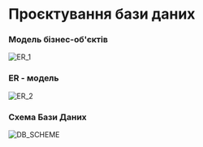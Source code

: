 # Проєктування бази даних

### Модель бізнес-об'єктів

![ER_1](http://www.plantuml.com/plantuml/png/VPJLijmm38QlI--WIQ_ApCpCxGDuOsNNNKF6TWfFVqXpelL8avi5VR-iNp8yBTNaEWL_vYG00CRgwd_uQSfM12v74r16BPO-kx6w52KirTIfQ4d6UXTH4ZFLJSfAl1ItZcX_fZCdYSwUu5A-T9uz2rjmQPASdC4bAz1iJkInFpMFBS8bt-2cdQyv_SQ-QZ4QiGB4b2KdpohSdIbzxjIZDbjNIjK55Iql1SAS8g5F7Y9qLo_2-UvmIw6xTX6kTKBF_Vqgc4L0p92Y68ppYjZrMprXDANyJTdISGCAyd7ZshmyNFA2K0KQiu1p4JfF39LcFs5O7UEqEfm8_4GJFgAnS7QuFjmPXWQ-n3_equWPLFpjcHv_-rsF7-o2dVhwoKIpngnhljIDGFJ9PYvVVWpK2jm75qirFNuXBVSZHP5LtvujyuCE5ddRoRAMEbgKq2VX-VHQvVJIdhDccZMKhEpvirpTO2XR12_N_oFgX4wq9F8T4GBlOlDeDTNec3QkMC1tGnV8rqJes88G24DoZis3-nIZdOBV1m00)

### ER -  модель

![ER_2](http://www.plantuml.com/plantuml/png/dPErTiKm44HxVyKUT-6aTVMOcNh5p3xIAfnlD-enes5qDREY4aD2aVkU1A07QECtz7N_NQVmcoe0DFHq1HRbIRLLdkJAVtPPqpF2NC46n5-pZxcKkYDdEwAcCvNQ4TfXiDT2DCyEKfTQULQVjVlrLFvVXysPJe-7wJwnlHqji5Nt01eHnZv3ggtaxPmH3HrTnUseMuTGw8IZ5L85vjFwJbYPecsGszBmEzg6_xTN9fkmYUwHhAlmnrHMO5QUTWiBdY8APE3XiZARCnP4e0gK9xDseroT2Qlqbnc3_Fe8zp8yQKyWlpt2cxnNd0Ivj2BfALA2zQG9wea_YRu72nVsbzF5xr3ZWHB5Tf50d9qLufr4jgUaM8AI7cZSzn80)

### Схема Бази Даних

![DB_SCHEME](https://github.com/dmitriy-uvin/operating_project_system/blob/master/src/images/db_schema_1.png)
